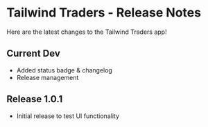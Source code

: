# Tailwind Traders - Release Notes

Here are the latest changes to the Tailwind Traders app!

## Current Dev

* Added status badge & changelog
* Release management

## Release 1.0.1

* Initial release to test UI functionality